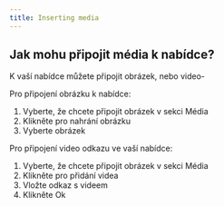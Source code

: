 ```yaml
---
title: Inserting media 
---
```


## Jak mohu připojit média k nabídce?
K vaší nabídce můžete připojit obrázek, nebo video-

Pro připojení obrázku k nabídce:
1.	Vyberte, že chcete připojit obrázek v sekci Média
2.	Klikněte pro nahrání obrázku
3.	Vyberte obrázek

Pro připojení video odkazu ve vaší nabídce:
1.	Vyberte, že chcete připojit obrázek v sekci Média
2.	Klikněte pro přidání videa
3.	Vložte odkaz s videem
4.	Klikněte Ok

